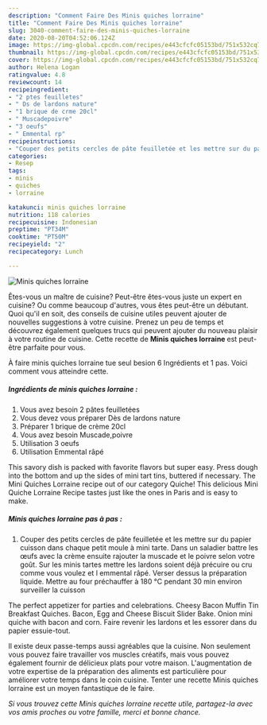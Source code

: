 ```yaml
---
description: "Comment Faire Des Minis quiches lorraine"
title: "Comment Faire Des Minis quiches lorraine"
slug: 3040-comment-faire-des-minis-quiches-lorraine
date: 2020-08-20T04:52:06.124Z
image: https://img-global.cpcdn.com/recipes/e443cfcfc05153bd/751x532cq70/minis-quiches-lorraine-photo-principale-de-la-recette.jpg
thumbnail: https://img-global.cpcdn.com/recipes/e443cfcfc05153bd/751x532cq70/minis-quiches-lorraine-photo-principale-de-la-recette.jpg
cover: https://img-global.cpcdn.com/recipes/e443cfcfc05153bd/751x532cq70/minis-quiches-lorraine-photo-principale-de-la-recette.jpg
author: Helena Logan
ratingvalue: 4.8
reviewcount: 14
recipeingredient:
- "2 ptes feuilletes"
- " Ds de lardons nature"
- "1 brique de crme 20cl"
- " Muscadepoivre"
- "3 oeufs"
- " Emmental rp"
recipeinstructions:
- "Couper des petits cercles de pâte feuilletée et les mettre sur du papier cuisson dans chaque petit moule à mini tarte. Dans un saladier battre les œufs avec la crème ensuite rajouter la muscade et le poivre selon votre goût. Sur les minis tartes mettre les lardons soient déjà précuire ou cru comme vous voulez et l emmental râpé. Verser dessus la préparation liquide. Mettre au four préchauffer à 180 °C pendant 30 min environ surveiller la cuisson"
categories:
- Resep
tags:
- minis
- quiches
- lorraine

katakunci: minis quiches lorraine 
nutrition: 118 calories
recipecuisine: Indonesian
preptime: "PT34M"
cooktime: "PT50M"
recipeyield: "2"
recipecategory: Lunch

---
```



![Minis quiches lorraine](https://img-global.cpcdn.com/recipes/e443cfcfc05153bd/751x532cq70/minis-quiches-lorraine-photo-principale-de-la-recette.jpg)

Êtes-vous un maître de cuisine? Peut-être êtes-vous juste un expert en cuisine? Ou comme beaucoup d'autres, vous êtes peut-être un débutant. Quoi qu'il en soit, des conseils de cuisine utiles peuvent ajouter de nouvelles suggestions à votre cuisine. Prenez un peu de temps et découvrez également quelques trucs qui peuvent ajouter du nouveau plaisir à votre routine de cuisine. Cette recette de <strong> Minis quiches lorraine </strong> est peut-être parfaite pour vous.

<!--inarticleads1-->

À faire minis quiches lorraine tue seul besion 6 Ingrédients et 1 pas. Voici comment vous atteindre cette.

##### Ingrédients de minis quiches lorraine :

1. Vous avez besoin 2 pâtes feuilletées
1. Vous devez vous préparer  Dès de lardons nature
1. Préparer 1 brique de crème 20cl
1. Vous avez besoin  Muscade,poivre
1. Utilisation 3 oeufs
1. Utilisation  Emmental râpé


This savory dish is packed with favorite flavors but super easy. Press dough into the bottom and up the sides of mini tart tins, buttered if necessary. The Mini Quiches Lorraine recipe out of our category Quiche! This delicious Mini Quiche Lorraine Recipe tastes just like the ones in Paris and is easy to make. 

<!--inarticleads2-->

##### Minis quiches lorraine pas à pas :

1. Couper des petits cercles de pâte feuilletée et les mettre sur du papier cuisson dans chaque petit moule à mini tarte. Dans un saladier battre les œufs avec la crème ensuite rajouter la muscade et le poivre selon votre goût. Sur les minis tartes mettre les lardons soient déjà précuire ou cru comme vous voulez et l emmental râpé. Verser dessus la préparation liquide. Mettre au four préchauffer à 180 °C pendant 30 min environ surveiller la cuisson


The perfect appetizer for parties and celebrations. Cheesy Bacon Muffin Tin Breakfast Quiches. Bacon, Egg and Cheese Biscuit Slider Bake. Onion mini quiche with bacon and corn. Faire revenir les lardons et les essorer dans du papier essuie-tout. 

<!--inarticleads1-->

<p>
Il existe deux passe-temps aussi agréables que la cuisine. Non seulement vous pouvez faire travailler vos muscles créatifs, mais vous pouvez également fournir de délicieux plats pour votre maison. L'augmentation de votre expertise de la préparation des aliments est particulière pour améliorer votre temps dans le coin cuisine. Tenter une recette Minis quiches lorraine est un moyen fantastique de le faire.
</p>

<p>
<i>Si vous trouvez cette Minis quiches lorraine recette utile, partagez-la avec vos amis proches ou votre famille, merci et bonne chance.</i>
</p>
